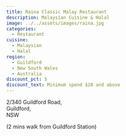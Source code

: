 ```yaml
---
title: Raina Classic Malay Restaurant
description: Malaysian Cuisine & Halal
image: ../../assets/images/raina.jpg
categories:
  - Restaurant
cuisine:
  - Malaysian
  - Halal
region:
  - Guildford
  - New South Wales
  - Australia
discount_pct: 5
discount_text: Minimum spend $20 and above
---
```


2/340 Guildford Road,\
Guildford,\
NSW

(2 mins walk from Guildford Station)
